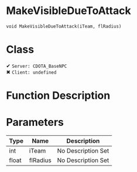 # MakeVisibleDueToAttack
```
void MakeVisibleDueToAttack(iTeam, flRadius)
```
# Class
✔ `Server: CDOTA_BaseNPC`  
✖ `Client: undefined`  

# Function Description

# Parameters
Type|Name|Description
--|--|--
int|iTeam|No Description Set
float|flRadius|No Description Set
